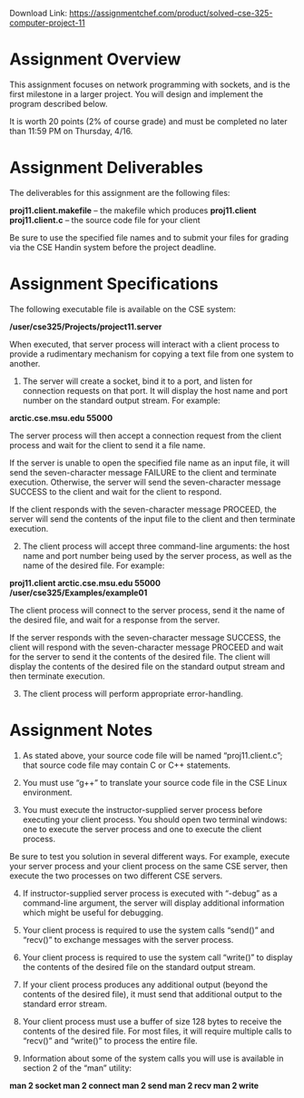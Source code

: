 Download Link: https://assignmentchef.com/product/solved-cse-325-computer-project-11
<br>
<h1>Assignment Overview</h1>

<strong> </strong>

This assignment focuses on network programming with sockets, and is the first milestone in a larger project. You will design and implement the program described below.




It is worth 20 points (2% of course grade) and must be completed no later than 11:59 PM on Thursday, 4/16.




<h1>Assignment Deliverables</h1>




The deliverables for this assignment are the following files:




<strong>proj11.client.makefile</strong> – the makefile which produces  <strong>proj11.client proj11.client.c</strong> – the source code file for your client




Be sure to use the specified file names and to submit your files for grading via the CSE Handin system before the project deadline.




<h1>Assignment Specifications</h1>




The following executable file is available on the CSE system:




<strong>/user/cse325/Projects/project11.server </strong>




When executed, that server process will interact with a client process to provide a rudimentary mechanism for copying a text file from one system to another.




<ol>

 <li>The server will create a socket, bind it to a port, and listen for connection requests on that port. It will display the host name and port number on the standard output stream.  For example:</li>

</ol>




<strong>arctic.cse.msu.edu 55000 </strong>




The server process will then accept a connection request from the client process and wait for the client to send it a file name.




If the server is unable to open the specified file name as an input file, it will send the seven-character message FAILURE to the client and terminate execution.  Otherwise, the server will send the seven-character message SUCCESS to the client and wait for the client to respond.




If the client responds with the seven-character message PROCEED, the server will send the contents of the input file to the client and then terminate execution.




<ol start="2">

 <li>The client process will accept three command-line arguments: the host name and port number being used by the server process, as well as the name of the desired file.  For example:</li>

</ol>




<strong>proj11.client arctic.cse.msu.edu 55000 /user/cse325/Examples/example01 </strong>




The client process will connect to the server process, send it the name of the desired file, and wait for a response from the server.




If the server responds with the seven-character message SUCCESS, the client will respond with the seven-character message PROCEED and wait for the server to send it the contents of the desired file.  The client will display the contents of the desired file on the standard output stream and then terminate execution.




<ol start="3">

 <li>The client process will perform appropriate error-handling.</li>

</ol>




<h1>Assignment Notes</h1>




<ol>

 <li>As stated above, your source code file will be named “proj11.client.c”; that source code file may contain C or C++ statements.</li>

</ol>




<ol start="2">

 <li>You must use “g++” to translate your source code file in the CSE Linux environment.</li>

</ol>




<ol start="3">

 <li>You must execute the instructor-supplied server process before executing your client process. You should open two terminal windows:  one to execute the server process and one to execute the client process.</li>

</ol>




Be sure to test you solution in several different ways.  For example, execute your server process and your client process on the same CSE server, then execute the two processes on two different CSE servers.




<ol start="4">

 <li>If instructor-supplied server process is executed with “-debug” as a command-line argument, the server will display additional information which might be useful for debugging.</li>

</ol>




<ol start="5">

 <li>Your client process is required to use the system calls “send()” and “recv()” to exchange messages with the server process.</li>

</ol>




<ol start="6">

 <li>Your client process is required to use the system call “write()” to display the contents of the desired file on the standard output stream.</li>

</ol>




<ol start="7">

 <li>If your client process produces any additional output (beyond the contents of the desired file), it must send that additional output to the standard error stream.</li>

</ol>




<ol start="8">

 <li>Your client process must use a buffer of size 128 bytes to receive the contents of the desired file. For most files, it will require multiple calls to “recv()” and “write()” to process the entire file.</li>

</ol>




<ol start="9">

 <li>Information about some of the system calls you will use is available in section 2 of the “man” utility:</li>

</ol>




<strong>man 2 socket man 2 connect man 2 send man 2 recv man 2 write </strong>


